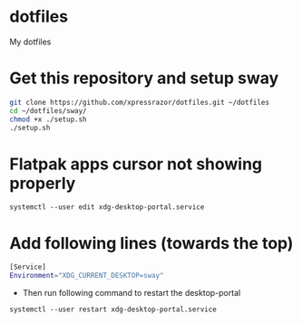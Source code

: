 # dotfiles
My dotfiles

# Get this repository and setup sway

```bash
git clone https://github.com/xpressrazor/dotfiles.git ~/dotfiles
cd ~/dotfiles/sway/
chmod +x ./setup.sh
./setup.sh
```

# Flatpak apps cursor not showing properly
`systemctl --user edit xdg-desktop-portal.service`

# Add following lines (towards the top)
```bash
[Service]
Environment="XDG_CURRENT_DESKTOP=sway"
```

- Then run following command to restart the desktop-portal

`systemctl --user restart xdg-desktop-portal.service`
